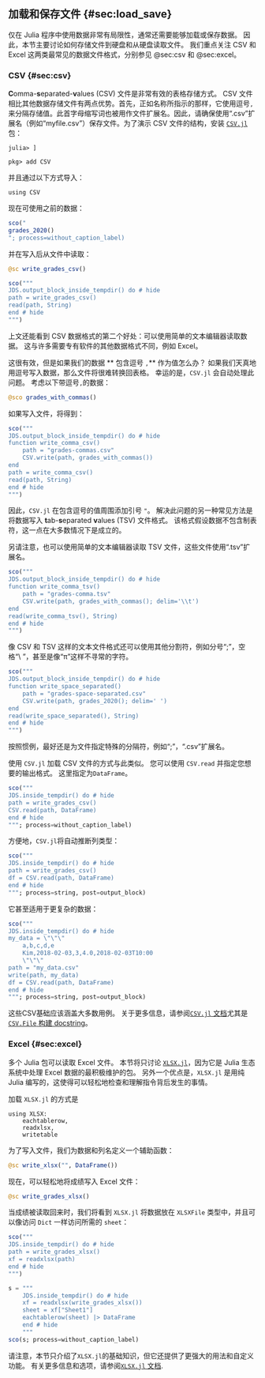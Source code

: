 ## 加载和保存文件 {#sec:load_save}

仅在 Julia 程序中使用数据非常有局限性，通常还需要能够加载或保存数据。
因此，本节主要讨论如何存储文件到硬盘和从硬盘读取文件。
我们重点关注 CSV 和 Excel 这两类最常见的数据文件格式，分别参见 @sec:csv 和 @sec:excel。

### CSV {#sec:csv}

**C**omma-**s**eparated-**v**alues (CSV) 文件是非常有效的表格存储方式。
CSV 文件相比其他数据存储文件有两点优势。首先，正如名称所指示的那样，它使用逗号`,`来分隔存储值。此首字母缩写词也被用作文件扩展名。因此，请确保使用“.csv”扩展名（例如“myfile.csv”）保存文件。为了演示 CSV 文件的结构，安装 [`CSV.jl`](http://csv.juliadata.org/latest/) 包：

```
julia> ]

pkg> add CSV
```

并且通过以下方式导入：

```
using CSV
```

现在可使用之前的数据：

```jl
sco("
grades_2020()
"; process=without_caption_label)
```

并在写入后从文件中读取：

```jl
@sc write_grades_csv()
```

```jl
sco("""
JDS.output_block_inside_tempdir() do # hide
path = write_grades_csv()
read(path, String)
end # hide
""")
```

上文还能看到 CSV 数据格式的第二个好处：可以使用简单的文本编辑器读取数据。
这与许多需要专有软件的其他数据格式不同，例如 Excel。

这很有效，但是如果我们的数据 ** 包含逗号 `,`** 作为值怎么办？
如果我们天真地用逗号写入数据，那么文件将很难转换回表格。
幸运的是，`CSV.jl` 会自动处理此问题。
考虑以下带逗号`,`的数据：

```jl
@sco grades_with_commas()
```

如果写入文件，将得到：

```jl
sco("""
JDS.output_block_inside_tempdir() do # hide
function write_comma_csv()
    path = "grades-commas.csv"
    CSV.write(path, grades_with_commas())
end
path = write_comma_csv()
read(path, String)
end # hide
""")
```

因此，`CSV.jl` 在包含逗号的值周围添加引号 `"`。
解决此问题的另一种常见方法是将数据写入 **t**ab-**s**eparated **v**alues (TSV) 文件格式。
该格式假设数据不包含制表符，这一点在大多数情况下是成立的。

另请注意，也可以使用简单的文本编辑器读取 TSV 文件，这些文件使用“.tsv”扩展名。

```jl
sco("""
JDS.output_block_inside_tempdir() do # hide
function write_comma_tsv()
    path = "grades-comma.tsv"
    CSV.write(path, grades_with_commas(); delim='\\t')
end
read(write_comma_tsv(), String)
end # hide
""")
```

像 CSV 和 TSV 这样的文本文件格式还可以使用其他分割符，例如分号“;”，空格“\ ”，甚至是像“π”这样不寻常的字符。

```jl
sco("""
JDS.output_block_inside_tempdir() do # hide
function write_space_separated()
    path = "grades-space-separated.csv"
    CSV.write(path, grades_2020(); delim=' ')
end
read(write_space_separated(), String)
end # hide
""")
```

按照惯例，最好还是为文件指定特殊的分隔符，例如“;”，“.csv”扩展名。

使用 `CSV.jl` 加载 CSV 文件的方式与此类似。
您可以使用 `CSV.read` 并指定您想要的输出格式。
这里指定为`DataFrame`。

```jl
sco("""
JDS.inside_tempdir() do # hide
path = write_grades_csv()
CSV.read(path, DataFrame)
end # hide
"""; process=without_caption_label)
```

方便地，`CSV.jl`将自动推断列类型：

```jl
sco("""
JDS.inside_tempdir() do # hide
path = write_grades_csv()
df = CSV.read(path, DataFrame)
end # hide
"""; process=string, post=output_block)
```

它甚至适用于更复杂的数据：

```jl
sco("""
JDS.inside_tempdir() do # hide
my_data = \"\"\"
    a,b,c,d,e
    Kim,2018-02-03,3,4.0,2018-02-03T10:00
    \"\"\"
path = "my_data.csv"
write(path, my_data)
df = CSV.read(path, DataFrame)
end # hide
"""; process=string, post=output_block)
```

这些CSV基础应该涵盖大多数用例。
关于更多信息，请参阅[`CSV.jl` 文档](https://csv.juliadata.org/stable)尤其是[`CSV.File` 构建 docstring](https://csv.juliadata.org/stable/#CSV.File)。


### Excel {#sec:excel}

多个 Julia 包可以读取 Excel 文件。
本节将只讨论 [`XLSX.jl`](https://github.com/felipenoris/XLSX.jl)，因为它是 Julia 生态系统中处理 Excel 数据的最积极维护的包。
另外一个优点是，`XLSX.jl` 是用纯 Julia 编写的，这使得可以轻松地检查和理解指令背后发生的事情。

加载 `XLSX.jl` 的方式是

```
using XLSX:
    eachtablerow,
    readxlsx,
    writetable
```

为了写入文件，我们为数据和列名定义一个辅助函数：

```jl
@sc write_xlsx("", DataFrame())
```

现在，可以轻松地将成绩写入 Excel 文件：

```jl
@sc write_grades_xlsx()
```

当成绩被读取回来时，我们将看到 `XLSX.jl` 将数据放在 `XLSXFile` 类型中，并且可以像访问 `Dict` 一样访问所需的 `sheet`：

```jl
sco("""
JDS.inside_tempdir() do # hide
path = write_grades_xlsx()
xf = readxlsx(path)
end # hide
""")
```

```jl
s = """
    JDS.inside_tempdir() do # hide
    xf = readxlsx(write_grades_xlsx())
    sheet = xf["Sheet1"]
    eachtablerow(sheet) |> DataFrame
    end # hide
    """
sco(s; process=without_caption_label)
```

请注意，本节只介绍了`XLSX.jl`的基础知识，但它还提供了更强大的用法和自定义功能。
有关更多信息和选项，请参阅[`XLSX.jl` 文档](https://felipenoris.github.io/XLSX.jl/stable/).
